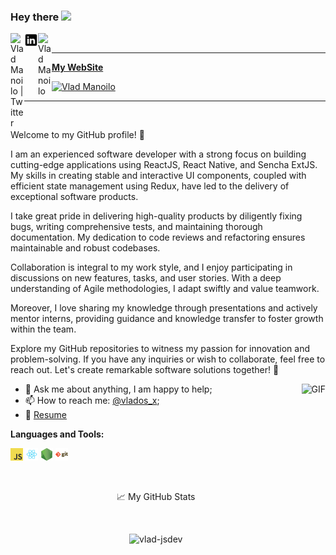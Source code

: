 ### Hey there <img src="https://media.giphy.com/media/hvRJCLFzcasrR4ia7z/giphy.gif" width="25px">

<a href="https://twitter.com/VladOS_X">
  <img align="left" alt="Vlad Manoilo | Twitter" width="22px" fill="white" src="https://raw.githubusercontent.com/simple-icons/simple-icons/9035eac5ec5cc2aaff68069736bf2ce839302424/icons/twitter.svg" />
</a>
<a href="https://www.linkedin.com/in/vlad-manoilo-68a40789/">
  <img align="left" alt="Vlad Manoilo" width="22px" src="https://raw.githubusercontent.com/simple-icons/simple-icons/9035eac5ec5cc2aaff68069736bf2ce839302424/icons/linkedin.svg" />
</a>
<a href="https://www.facebook.com/profile.php?id=100001903946448">
  <img align="left" alt="Vlad Manoilo" width="22px" src="https://raw.githubusercontent.com/simple-icons/simple-icons/9035eac5ec5cc2aaff68069736bf2ce839302424/icons/facebook.svg" />
</a>  

<br />

--------------------------------------------------------------------------------

**[My WebSite](https://vlados.netlify.app/)**

<a href="https://vlados.netlify.app/">
  <img alt="Vlad Manoilo" src="https://img.icons8.com/cotton/64/000000/website.png" />
</a>  

--------------------------------------------------------------------------------

<br />  

Welcome to my GitHub profile! 👋

I am an experienced software developer with a strong focus on building cutting-edge applications using ReactJS, React Native, and Sencha ExtJS. My skills in creating stable and interactive UI components, coupled with efficient state management using Redux, have led to the delivery of exceptional software products.

I take great pride in delivering high-quality products by diligently fixing bugs, writing comprehensive tests, and maintaining thorough documentation. My dedication to code reviews and refactoring ensures maintainable and robust codebases.

Collaboration is integral to my work style, and I enjoy participating in discussions on new features, tasks, and user stories. With a deep understanding of Agile methodologies, I adapt swiftly and value teamwork.

Moreover, I love sharing my knowledge through presentations and actively mentor interns, providing guidance and knowledge transfer to foster growth within the team.

Explore my GitHub repositories to witness my passion for innovation and problem-solving. If you have any inquiries or wish to collaborate, feel free to reach out. Let's create remarkable software solutions together! 🚀

  <img align="right" alt="GIF" src="https://cdn.dribbble.com/users/1025838/screenshots/6220885/devguy3.gif" height="250" />
  
- 💬 Ask me about anything, I am happy to help;
- 📫 How to reach me: [@vlados_x](https://twitter.com/VladOS_X);
- 📝 [Resume](https://vlados.netlify.app/resume/vladyslav-manoilo-cv.pdf)

**Languages and Tools:**  

<code><img height="20" src="https://raw.githubusercontent.com/github/explore/80688e429a7d4ef2fca1e82350fe8e3517d3494d/topics/javascript/javascript.png"></code>
<code><img height="20" src="https://raw.githubusercontent.com/github/explore/80688e429a7d4ef2fca1e82350fe8e3517d3494d/topics/react/react.png"></code>
<code><img height="20" src="https://raw.githubusercontent.com/github/explore/80688e429a7d4ef2fca1e82350fe8e3517d3494d/topics/nodejs/nodejs.png"></code>
<code><img height="20" src="https://raw.githubusercontent.com/github/explore/80688e429a7d4ef2fca1e82350fe8e3517d3494d/topics/git/git.png"></code>

<br/>

<p align="center">📈 My GitHub Stats</p>

<br />

<p align="center"><img src="https://github-readme-stats.vercel.app/api?username=vlad-jsdev&show_icons=true&theme=gotham" alt="vlad-jsdev" />




